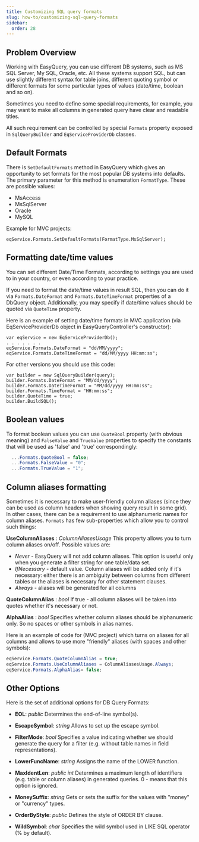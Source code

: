 ```yaml
---
title: Customizing SQL query formats
slug: how-to/customizing-sql-query-formats
sidebar:
  order: 28
---
```


## Problem Overview

Working with EasyQuery, you can use different DB systems, such as MS SQL Server, My SQL, Oracle, etc. All these systems support SQL,
but can use slightly different syntax for table joins, different quoting symbol or different formats for some particular types of values (date/time, boolean and so on). 

Sometimes you need to define some special requirements, for example, you may want to make all columns in generated query have clear and readable titles.

All such requirement can be controlled by special `Formats` property exposed in `SqlQueryBuilder` and `EqServiceProviderDb` classes.

## Default Formats

There is `SetDefaultFormats` method in EasyQuery which gives an opportunity to set formats for the most popular DB systems into defaults. The primary parameter for this method is enumeration `FormatType`. These are possible values:

* MsAccess
* MsSqlServer
* Oracle
* MySQL

Example for MVC projects:

```
eqService.Formats.SetDefaultFormats(FormatType.MsSqlServer);
```

## Formatting date/time values

You can set different Date/Time Formats, according to settings you are used to in your country, or even according to your practice.

If you need to format the date/time values in result SQL, then you can do it via `Formats.DateFormat` and `Formats.DateTimeFormat` properties of a DbQuery object. Additionally, you may specify if date/time values should be quoted via `QuoteTime` property.

Here is an example of setting date/time formats in MVC application (via EqServiceProviderDb object in EasyQueryController's constructor):

```
var eqService = new EqServiceProviderDb();
. . . . . . .
eqService.Formats.DateFormat = "dd/MM/yyyy";
eqService.Formats.DateTimeFormat = "dd/MM/yyyy HH:mm:ss";
```

For other versions you should use this code:

```
var builder = new SqlQueryBuilder(query);
builder.Formats.DateFormat = "MM/dd/yyyy";
builder.Formats.DateTimeFormat = "MM/dd/yyyy HH:mm:ss";
builder.Formats.TimeFormat = "HH:mm:ss";
builder.QuoteTime = true;
builder.BuildSQL();
```

## Boolean values

To format boolean values you can use `QuoteBool` property (with obvious meaning) and `FalseValue` and `TrueValue` properties to specify the constants that will be used as 'false' and 'true' correspondingly:

```c#
  ...Formats.QuoteBool = false;
  ...Formats.FalseValue = "0";
  ...Formats.TrueValue = "1";
```

## Column aliases formatting
Sometimes it is necessary to make user-friendly column aliases (since they can be used as column headers when showing query result in some grid).
In other cases, there can be a requirement to use alphanumeric names for column aliases. 
`Formats` has few sub-properties which allow you to control such things:

**UseColumnAliases** : *ColumnAliasesUsage* 
This property allows you to turn column aliases on/off. Possible values are:
 - *Never* - EasyQuery will not add column aliases. This option is useful only when you generate a filter string for one table/data set.
 - *IfNecessary* - default value. Column aliases will be added only if it's necessary: either there is an ambiguity between columns from different tables or the aliases is necessary for other statement clauses.
 - *Always* - aliases will be generated for all columns

**QuoteColumnAlias** : *bool* 
If true - all column aliases will be taken into quotes whether it's necessary or not.

**AlphaAlias** : *bool*
Specifies whether column aliases should be alphanumeric only. So no spaces or other symbols in alias names.

Here is an example of code for (MVC project) which turns on aliases for all columns and allows to use more "friendly" aliases (with spaces and other symbols):

```c#
eqService.Formats.QuoteColumnAlias = true;
eqService.Formats.UseColumnAliases = ColumnAliasesUsage.Always;
eqService.Formats.AlphaAlias= false;
```

## Other Options

Here is the set of additional options for DB Query Formats:

* **EOL**: *public* 
Determines the end-of-line symbol(s).

* **EscapeSymbol**: *string* 
Allows to set up the escape symbol.

* **FilterMode**: *bool* 
Specifies a value indicating whether we should generate the query for a filter (e.g. without table names in field representations). 

* **LowerFuncName**: *string* 
Assigns the name of the LOWER function.

* **MaxIdentLen**: *public int* 
Determines a maximum length of identifiers (e.g. table or column aliases) in generated queries. 0 - means that this option is ignored.

* **MoneySuffix**: *string* 
Gets or sets the suffix for the values with "money" or "currency" types.

* **OrderByStyle**: *public* 
Defines the style of ORDER BY clause.

* **WildSymbol**: *char* 
Specifies the wild symbol used in LIKE SQL operator (% by default).
